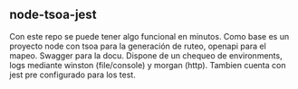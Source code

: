 ## node-tsoa-jest

Con este repo se puede tener algo funcional en minutos.
Como base es un proyecto node con tsoa para la generación de ruteo, openapi para el mapeo. Swagger para la docu.
Dispone de un chequeo de environments, logs mediante winston (file/console) y morgan (http).
Tambien cuenta con jest pre configurado para los test.
